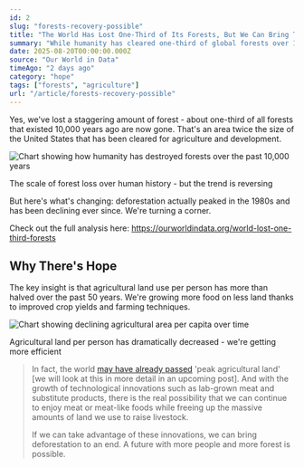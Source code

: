 ```yaml
---
id: 2
slug: "forests-recovery-possible"
title: "The World Has Lost One-Third of Its Forests, But We Can Bring Them Back"
summary: "While humanity has cleared one-third of global forests over 10,000 years, deforestation peaked in the 1980s and is now declining. With agricultural innovation and changing land use patterns, a future with more people AND more forest is actually possible."
date: 2025-08-20T00:00:00.000Z
source: "Our World in Data"
timeAgo: "2 days ago"
category: "hope"
tags: ["forests", "agriculture"]
url: "/article/forests-recovery-possible"
---
```


Yes, we've lost a staggering amount of forest - about one-third of all forests that existed 10,000 years ago are now gone. That's an area twice the size of the United States that has been cleared for agriculture and development.

<div class="article-image">
	<img src="/images/humanity-destroyed-forests.avif" alt="Chart showing how humanity has destroyed forests over the past 10,000 years" />
	<p class="image-caption">The scale of forest loss over human history - but the trend is reversing</p>
</div>

But here's what's changing: deforestation actually peaked in the 1980s and has been declining ever since. We're turning a corner.

Check out the full analysis here: https://ourworldindata.org/world-lost-one-third-forests

## Why There's Hope

The key insight is that agricultural land use per person has more than halved over the past 50 years. We're growing more food on less land thanks to improved crop yields and farming techniques.

<div class="article-image">
	<img src="/images/agricultural-area-per-capita.png" alt="Chart showing declining agricultural area per capita over time" />
	<p class="image-caption">Agricultural land per person has dramatically decreased - we're getting more efficient</p>
</div>

> In fact, the world [may have already passed](https://ourworldindata.org/grapher/agricultural-land?tab=chart&stackMode=absolute&region=World) 'peak agricultural land' [we will look at this in more detail in an upcoming post]. And with the growth of technological innovations such as lab-grown meat and substitute products, there is the real possibility that we can continue to enjoy meat or meat-like foods while freeing up the massive amounts of land we use to raise livestock.
> 
> If we can take advantage of these innovations, we can bring deforestation to an end. A future with more people and more forest is possible.